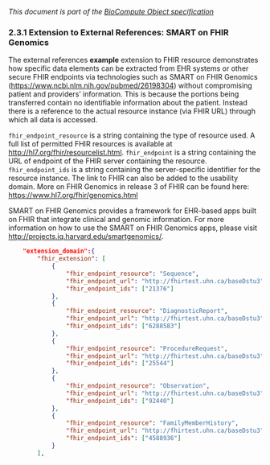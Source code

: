_This document is part of the [BioCompute Object specification](bco-specification.md)_


### 2.3.1 Extension to External References: SMART on FHIR Genomics

The external references **example** extension to FHIR resource demonstrates how specific data elements can be extracted from EHR systems or other secure FHIR endpoints via technologies such as SMART on FHIR Genomics (https://www.ncbi.nlm.nih.gov/pubmed/26198304) without compromising patient and providers’ information. This is because the portions being transferred contain no identifiable information about the patient. Instead there is a reference to the actual resource instance (via FHIR URL) through which all data is accessed.

`fhir_endpoint_resource` is a string containing the type of resource used. A full list of permitted FHIR resources is available at http://hl7.org/fhir/resourcelist.html. `fhir_endpoint` is a string containing the URL of endpoint of the FHIR server containing the resource. `fhir_endpoint_ids` is a string containing the server-specific identifier for the resource instance. The link to FHIR can also be added to the usability domain.  More on FHIR Genomics in release 3 of FHIR can be found here: https://www.hl7.org/fhir/genomics.html

SMART on FHIR Genomics provides a framework for EHR-based apps built on FHIR that integrate clinical and genomic information. For more information on how to use the SMART on FHIR Genomics apps, please visit http://projects.iq.harvard.edu/smartgenomics/.   

```json
    "extension_domain":{
        "fhir_extension": [
            {
                "fhir_endpoint_resource": "Sequence",
                "fhir_endpoint_url": "http://fhirtest.uhn.ca/baseDstu3",
                "fhir_endpoint_ids": ["21376"]
            },
            {
                "fhir_endpoint_resource": "DiagnosticReport",
                "fhir_endpoint_url": "http://fhirtest.uhn.ca/baseDstu3",
                "fhir_endpoint_ids": ["6288583"]
            },
            {
                "fhir_endpoint_resource": "ProcedureRequest",
                "fhir_endpoint_url": "http://fhirtest.uhn.ca/baseDstu3",
                "fhir_endpoint_ids": ["25544"]
            },
            {
                "fhir_endpoint_resource": "Observation",
                "fhir_endpoint_url": "http://fhirtest.uhn.ca/baseDstu3",
                "fhir_endpoint_ids": ["92440"]
            },
            {
                "fhir_endpoint_resource": "FamilyMemberHistory",
                "fhir_endpoint_url": "http://fhirtest.uhn.ca/baseDstu3",
                "fhir_endpoint_ids": ["4588936"]
            }
        ],	
```
